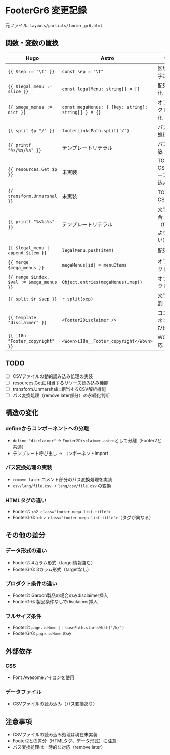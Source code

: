 # FooterGr6 変更記録

元ファイル: `layouts/partials/footer_gr6.html`

## 関数・変数の置換

| Hugo | Astro | 備考 |
| ---- | ----- | ---- |
| `{{ $sep := "\t" }}` | `const sep = "\t"` | 区切り文字定数 |
| `{{ $legal_menu := slice }}` | `const legalMenu: string[] = []` | 配列初期化 |
| `{{ $mega_menus := dict }}` | `const megaMenus: { [key: string]: string[] } = {}` | オブジェクト初期化 |
| `{{ split $p "/" }}` | `footerLinksPath.split('/')` | パス分割処理 |
| `{{ printf "%s/%s/%s" }}` | テンプレートリテラル | パス再構築 |
| `{{ resources.Get $p }}` | 未実装 | TODO: CSVリソース読み込み |
| `{{ transform.Unmarshal }}` | 未実装 | TODO: CSV解析 |
| `{{ printf "%s%s%s" }}` | テンプレートリテラル | 文字列結合（footer2より短い） |
| `{{ $legal_menu \| append $item }}` | `legalMenu.push(item)` | 配列追加 |
| `{{ merge $mega_menus }}` | `megaMenus[id] = menuItems` | オブジェクト更新 |
| `{{ range $index, $val := $mega_menus }}` | `Object.entries(megaMenus).map()` | オブジェクト反復 |
| `{{ split $r $sep }}` | `r.split(sep)` | 文字列分割 |
| `{{ template "disclaimer" }}` | `<Footer2Disclaimer />` | コンポーネント呼び出し |
| `{{ i18n "Footer_copyright" }}` | `<Wovn>i18n__Footer_copyright</Wovn>` | WOVN対応 |

## TODO

- [ ] CSVファイルの動的読み込み処理の実装
- [ ] resources.Getに相当するリソース読み込み機能
- [ ] transform.Unmarshalに相当するCSV解析機能
- [ ] パス変換処理（remove later部分）の永続化判断

## 構造の変化

### defineからコンポーネントへの分離

- `define "disclaimer"` → `Footer2Disclaimer.astro`として分離（Footer2と共通）
- テンプレート呼び出し → コンポーネントimport

### パス変換処理の実装

- `remove later` コメント部分のパス変換処理を実装
- `csv/lang/file.csv` → `lang/csv/file.csv` の変換

### HTMLタグの違い

- Footer2: `<h2 class="footer-mega-list-title">`
- FooterGr6: `<div class="footer-mega-list-title">`（タグが異なる）

## その他の差分

### データ形式の違い

- Footer2: 4カラム形式（target情報含む）
- FooterGr6: 3カラム形式（targetなし）

### プロダクト条件の違い

- Footer2: Garoon製品の場合のみdisclaimer挿入
- FooterGr6: 製品条件なしでdisclaimer挿入

### フルサイズ条件

- Footer2: `page.isHome || basePath.startsWith('/k/')`
- FooterGr6: `page.isHome` のみ

## 外部依存

### CSS

- Font Awesomeアイコンを使用

### データファイル

- CSVファイルの読み込み（パス変換あり）

## 注意事項

- CSVファイルの読み込み処理は現在未実装
- Footer2との差分（HTMLタグ、データ形式）に注意
- パス変換処理は一時的な対応（remove later）